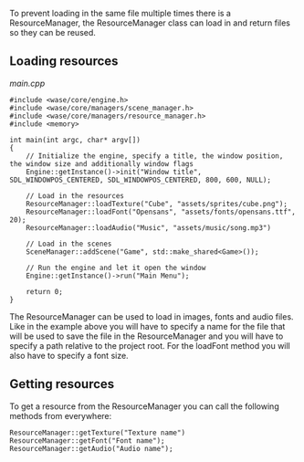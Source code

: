 To prevent loading in the same file multiple times there is a ResourceManager, the ResourceManager class can load in and return files so they can be reused.

## Loading resources
*main.cpp*
```
#include <wase/core/engine.h>
#include <wase/core/managers/scene_manager.h>
#include <wase/core/managers/resource_manager.h>
#include <memory>

int main(int argc, char* argv[])
{
    // Initialize the engine, specify a title, the window position, the window size and additionally window flags 
    Engine::getInstance()->init("Window title", SDL_WINDOWPOS_CENTERED, SDL_WINDOWPOS_CENTERED, 800, 600, NULL);
    
    // Load in the resources
    ResourceManager::loadTexture("Cube", "assets/sprites/cube.png");
    ResourceManager::loadFont("Opensans", "assets/fonts/opensans.ttf", 20);
    ResourceManager::loadAudio("Music", "assets/music/song.mp3")
    
    // Load in the scenes
    SceneManager::addScene("Game", std::make_shared<Game>());
    
    // Run the engine and let it open the window
    Engine::getInstance()->run("Main Menu");

    return 0;
}
```

The ResourceManager can be used to load in images, fonts and audio files.  Like in the example above you will have to specify a name for the file that will be used to save the file in the ResourceManager and you will have to specify a path relative to the project root. For the loadFont method you will also have to specify a font size.

## Getting resources
To get a resource from the ResourceManager you can call the following methods from everywhere:
```
ResourceManager::getTexture("Texture name")
ResourceManager::getFont("Font name");
ResourceManager::getAudio("Audio name");
```